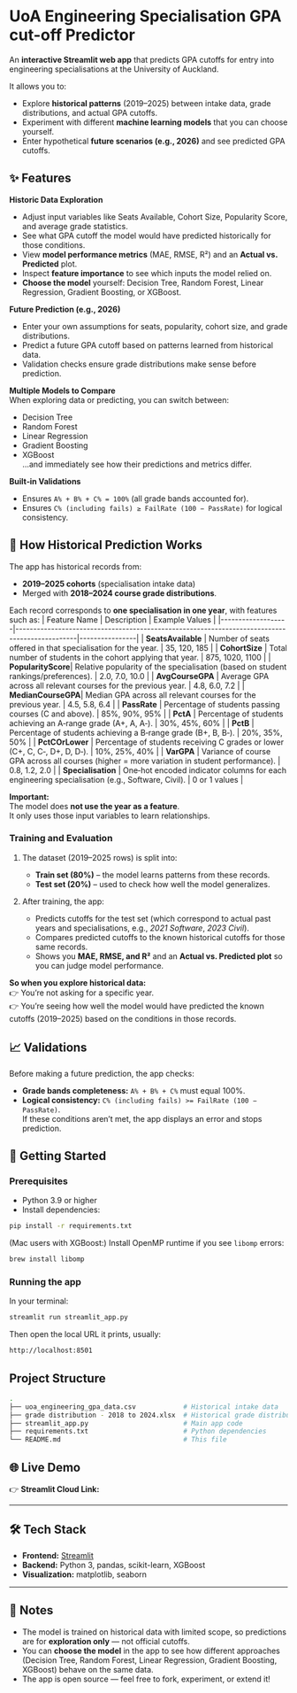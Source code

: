 # UoA Engineering Specialisation GPA cut-off Predictor

An **interactive Streamlit web app** that predicts GPA cutoffs for entry into engineering specialisations at the University of Auckland.

It allows you to:
- Explore **historical patterns** (2019–2025) between intake data, grade distributions, and actual GPA cutoffs.
- Experiment with different **machine learning models** that you can choose yourself.
- Enter hypothetical **future scenarios (e.g., 2026)** and see predicted GPA cutoffs.

## ✨ Features

**Historic Data Exploration**  
- Adjust input variables like Seats Available, Cohort Size, Popularity Score, and average grade statistics.  
- See what GPA cutoff the model would have predicted historically for those conditions.  
- View **model performance metrics** (MAE, RMSE, R²) and an **Actual vs. Predicted** plot.  
- Inspect **feature importance** to see which inputs the model relied on.  
- **Choose the model** yourself: Decision Tree, Random Forest, Linear Regression, Gradient Boosting, or XGBoost.

**Future Prediction (e.g., 2026)**  
- Enter your own assumptions for seats, popularity, cohort size, and grade distributions.
- Predict a future GPA cutoff based on patterns learned from historical data.
- Validation checks ensure grade distributions make sense before prediction.

**Multiple Models to Compare**  
When exploring data or predicting, you can switch between:
- Decision Tree
- Random Forest
- Linear Regression
- Gradient Boosting
- XGBoost  
…and immediately see how their predictions and metrics differ.

**Built‑in Validations**  
- Ensures `A% + B% + C% = 100%` (all grade bands accounted for).  
- Ensures `C% (including fails) ≥ FailRate (100 − PassRate)` for logical consistency.

## 📅 How Historical Prediction Works

The app has historical records from:
- **2019–2025 cohorts** (specialisation intake data)
- Merged with **2018–2024 course grade distributions**.

Each record corresponds to **one specialisation in one year**, with features such as:
| Feature Name       | Description                                                                                   | Example Values |
|-------------------|-----------------------------------------------------------------------------------------------|----------------|
| **SeatsAvailable** | Number of seats offered in that specialisation for the year.                                 | 35, 120, 185   |
| **CohortSize**     | Total number of students in the cohort applying that year.                                   | 875, 1020, 1100 |
| **PopularityScore**| Relative popularity of the specialisation (based on student rankings/preferences).           | 2.0, 7.0, 10.0 |
| **AvgCourseGPA**   | Average GPA across all relevant courses for the previous year.                               | 4.8, 6.0, 7.2 |
| **MedianCourseGPA**| Median GPA across all relevant courses for the previous year.                                | 4.5, 5.8, 6.4 |
| **PassRate**       | Percentage of students passing courses (C and above).                                        | 85%, 90%, 95% |
| **PctA**           | Percentage of students achieving an A‑range grade (A+, A, A‑).                               | 30%, 45%, 60% |
| **PctB**           | Percentage of students achieving a B‑range grade (B+, B, B‑).                               | 20%, 35%, 50% |
| **PctCOrLower**    | Percentage of students receiving C grades or lower (C+, C, C‑, D+, D, D‑).                   | 10%, 25%, 40% |
| **VarGPA**         | Variance of course GPA across all courses (higher = more variation in student performance).  | 0.8, 1.2, 2.0 |
| **Specialisation** | One‑hot encoded indicator columns for each engineering specialisation (e.g., Software, Civil). | 0 or 1 values |

**Important:**  
The model does **not use the year as a feature**.  
It only uses those input variables to learn relationships.

### Training and Evaluation
1. The dataset (2019–2025 rows) is split into:
   - **Train set (80%)** – the model learns patterns from these records.
   - **Test set (20%)** – used to check how well the model generalizes.

2. After training, the app:
   - Predicts cutoffs for the test set (which correspond to actual past years and specialisations, e.g., *2021 Software*, *2023 Civil*).
   - Compares predicted cutoffs to the known historical cutoffs for those same records.
   - Shows you **MAE, RMSE, and R²** and an **Actual vs. Predicted plot** so you can judge model performance.

**So when you explore historical data:**  
👉 You’re not asking for a specific year.  
👉 You’re seeing how well the model would have predicted the known cutoffs (2019–2025) based on the conditions in those records.



## 📈 Validations

Before making a future prediction, the app checks:
- **Grade bands completeness:** `A% + B% + C%` must equal 100%.  
- **Logical consistency:** `C% (including fails) >= FailRate (100 − PassRate)`.  
If these conditions aren’t met, the app displays an error and stops prediction.

## 🚀 Getting Started

### Prerequisites
- Python 3.9 or higher
- Install dependencies:
```bash
pip install -r requirements.txt
```

(Mac users with XGBoost:)
Install OpenMP runtime if you see `libomp` errors:
```bash
brew install libomp
```
### Running the app
In your terminal:
```bash
streamlit run streamlit_app.py
```
Then open the local URL it prints, usually:
```bash
http://localhost:8501
```
## Project Structure
```bash
.
├── uoa_engineering_gpa_data.csv            # Historical intake data
├── grade distribution - 2018 to 2024.xlsx  # Historical grade distributions
├── streamlit_app.py                        # Main app code
├── requirements.txt                        # Python dependencies
└── README.md                               # This file
```
## 🌐 Live Demo 

👉 **Streamlit Cloud Link:**   

---

## 🛠️ Tech Stack

- **Frontend:** [Streamlit](https://streamlit.io)
- **Backend:** Python 3, pandas, scikit-learn, XGBoost
- **Visualization:** matplotlib, seaborn

---

## 📌 Notes

- The model is trained on historical data with limited scope, so predictions are for **exploration only** — not official cutoffs.
- You can **choose the model** in the app to see how different approaches (Decision Tree, Random Forest, Linear Regression, Gradient Boosting, XGBoost) behave on the same data.
- The app is open source — feel free to fork, experiment, or extend it!





